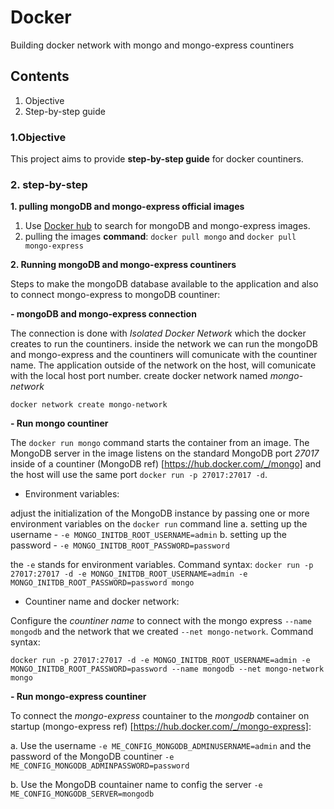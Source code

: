# Docker
 Building docker network with mongo and mongo-express countiners
  
## Contents
1. Objective
2. Step-by-step guide

### 1.Objective

This project aims to provide **step-by-step guide** for docker countiners.

### 2. step-by-step

**1. pulling mongoDB and mongo-express official images** 

1. Use [Docker hub](https://hub.docker.com/search?q=mongo) to search for mongoDB and mongo-express images.
2. pulling the images **command**: 
```docker pull mongo```
and
```docker pull mongo-express```

**2. Running mongoDB and mongo-express countiners** 

Steps to make the mongoDB database available to the application and also to connect mongo-express to mongoDB countiner:  

**- mongoDB and mongo-express connection**

The connection is done with *Isolated Docker Network* which the docker creates to run the countiners. inside the network we can run the mongoDB and mongo-express and the countiners will comunicate with the countiner name. The application outside of the network on the host, will comunicate with the local host port number. 
create docker network named *mongo-network*
```
docker network create mongo-network
```

**- Run mongo countiner**

The ```docker run mongo``` command starts the container from an image. The MongoDB server in the image listens on the standard MongoDB port *27017* inside of a countiner (MongoDB ref) [https://hub.docker.com/_/mongo] and the host will use the same port ```docker run -p 27017:27017 -d```.

- Environment variables:

adjust the initialization of the MongoDB instance by passing one or more environment variables on the ```docker run``` command line
a. setting up the username - ```-e MONGO_INITDB_ROOT_USERNAME=admin```
b. setting up the password - ```-e MONGO_INITDB_ROOT_PASSWORD=password```

the ```-e``` stands for environment variables.
Command syntax:
```docker run -p 27017:27017 -d -e MONGO_INITDB_ROOT_USERNAME=admin -e MONGO_INITDB_ROOT_PASSWORD=password mongo```

- Countiner name and docker network:

Configure the *countiner name* to connect with the mongo express ```--name mongodb``` and the network that we created ```--net mongo-network```.
Command syntax:
```
docker run -p 27017:27017 -d -e MONGO_INITDB_ROOT_USERNAME=admin -e MONGO_INITDB_ROOT_PASSWORD=password --name mongodb --net mongo-network mongo
```

**- Run mongo-express countiner**

To connect the *mongo-express* countainer to the *mongodb* container on startup (mongo-express ref) [https://hub.docker.com/_/mongo-express]:

a. Use the username ```-e ME_CONFIG_MONGODB_ADMINUSERNAME=admin``` and the password of the MongoDB countiner ```-e ME_CONFIG_MONGODB_ADMINPASSWORD=password```

b. Use the MongoDB countainer name to config the server  ```-e ME_CONFIG_MONGODB_SERVER=mongodb``` 












